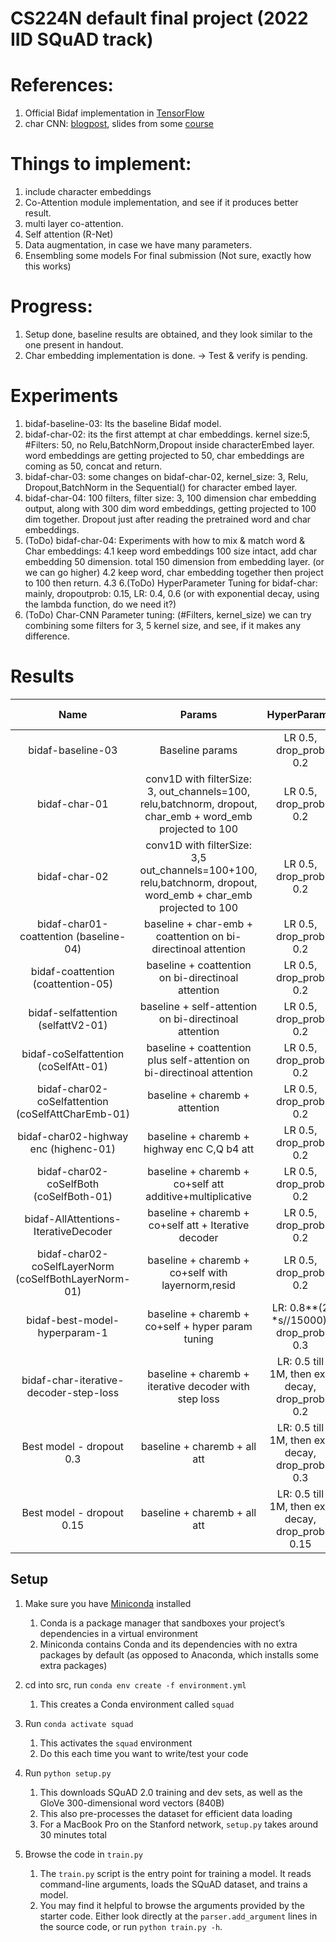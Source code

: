 # CS224N default final project (2022 IID SQuAD track)

# References:
1. Official Bidaf implementation in [TensorFlow](https://github.com/allenai/bi-att-flow/blob/49004549e9a88b78c359b31481afa7792dbb3f4a/basic/model.py#L128) 
2. char CNN: [blogpost](https://towardsdatascience.com/the-definitive-guide-to-bidaf-part-2-word-embedding-character-embedding-and-contextual-c151fc4f05bb), slides from some [course](https://nlp.seas.harvard.edu/slides/aaai16.pdf)

# Things to implement:
1. include character embeddings
2. Co-Attention module implementation, and see if it produces better result.
3. multi layer co-attention.
4. Self attention (R-Net)
5. Data augmentation, in case we have many parameters.
6. Ensembling some models For final submission (Not sure, exactly how this works)

# Progress:
1. Setup done, baseline results are obtained, and they look similar to the one present in handout.
2. Char embedding implementation is done. -> Test & verify is pending.

# Experiments
1. bidaf-baseline-03: Its the baseline Bidaf model.
2. bidaf-char-02: its the first attempt at char embeddings. kernel size:5, #Filters: 50, no Relu,BatchNorm,Dropout inside characterEmbed layer. word embeddings are getting projected to 50, char embeddings are coming as 50, concat and return.
3. bidaf-char-03: some changes on bidaf-char-02, kernel_size: 3, Relu, Dropout,BatchNorm in the Sequential() for character embed layer.
4. bidaf-char-04: 100 filters, filter size: 3, 100 dimension char embedding output, along with 300 dim word embeddings, getting projected to 100 dim together. Dropout just after reading the pretrained word and char embeddings.
5. (ToDo) bidaf-char-04: Experiments with how to mix & match word & Char embeddings:
    4.1 keep word embeddings 100 size intact, add char embedding 50 dimension. total 150 dimension from embedding layer. (or we can go higher)
    4.2 keep word, char embedding together then project to 100 then return. 
    4.3 
6.(ToDo) HyperParameter Tuning for bidaf-char: mainly, dropoutprob: 0.15, LR: 0.4, 0.6 (or with exponential decay, using the lambda function, do we need it?)
7. (ToDo) Char-CNN Parameter tuning: (#Filters, kernel_size) we can try combining some filters for 3, 5 kernel size, and see, if it makes any difference.


# Results

| Name            | Params  | HyperParams  | Best F1 | Best EM | AvNA | Dev NLL|
| :---:           |     :-: | :-:          | :-:     | :-:     | :-:  |  :-: |
| bidaf-baseline-03         | Baseline params | LR 0.5, drop_prob 0.2 | 61.29 | 57.84| 68.01| 3.08|
| bidaf-char-01         | conv1D with filterSize: 3, out_channels=100, relu,batchnorm, dropout, char_emb + word_emb projected to 100  | LR 0.5, drop_prob 0.2 | 65.64 | 62.58| 71.90| 2.64|
| bidaf-char-02         | conv1D with filterSize: 3,5 out_channels=100+100, relu,batchnorm, dropout, word_emb + char_emb projected to 100| LR 0.5, drop_prob 0.2 | 67.37 | 64.22| 72.88| 2.59|   
| bidaf-char01-coattention (baseline-04)         | baseline + char-emb + coattention on bi-directinoal attention | LR 0.5, drop_prob 0.2 |  66.81 | 63.27 | 72.90 | 2.67 |
| bidaf-coattention (coattention-05)         | baseline + coattention on bi-directinoal attention | LR 0.5, drop_prob 0.2 |  61.89 | 58.54 | 68.53 | 3.02 |
| bidaf-selfattention (selfattV2-01)         | baseline + self-attention on bi-directinoal attention | LR 0.5, drop_prob 0.2 |  61.49 | 58.36 | 68.19 | 3.04 |
| bidaf-coSelfattention (coSelfAtt-01)         | baseline + coattention plus self-attention on bi-directinoal attention | LR 0.5, drop_prob 0.2 |  62.84 | 59.27 | 69.53 | 2.98 |
| bidaf-char02-coSelfattention (coSelfAttCharEmb-01)         | baseline + charemb + attention | LR 0.5, drop_prob 0.2 |  68.23 | 65.7 | 74.09 | 2.51 |
| bidaf-char02-highway enc (highenc-01)         | baseline + charemb + highway enc C,Q b4 att | LR 0.5, drop_prob 0.2 |  65.83 | 62.17 | 72.09 | 2.77 |
| bidaf-char02-coSelfBoth (coSelfBoth-01)         | baseline + charemb + co+self att additive+multiplicative | LR 0.5, drop_prob 0.2 |  66.55 | 63.01 | 72.69 | 2.71 |
| bidaf-AllAttentions-IterativeDecoder         | baseline + charemb + co+self att + Iterative decoder | LR 0.5, drop_prob 0.2 |  66.44 | 63.59 | 72.24 | 10.35/4 |
| bidaf-char02-coSelfLayerNorm (coSelfBothLayerNorm-01)        | baseline + charemb + co+self with layernorm,resid | LR 0.5, drop_prob 0.2 |  65.94 | 62.58 | 71.84 | 2.71 |
| bidaf-best-model-hyperparam-1        | baseline + charemb + co+self + hyper param tuning | LR: 0.8**(2 *s//15000), drop_prob 0.3 |  64.30 | 60.73 | 70.58 | 2.74 |
| bidaf-char-iterative-decoder-step-loss | baseline + charemb + iterative decoder with step loss | LR: 0.5 till 1M, then exp decay, drop_prob 0.2 |  66.47 | 63.27 | 72.41 | 2.58 |
| Best model - dropout 0.3 | baseline + charemb + all att | LR: 0.5 till 1M, then exp decay, drop_prob 0.3 | 64.30  | 60.73 | 70.58 | 2.74 |
| Best model - dropout 0.15 | baseline + charemb + all att | LR: 0.5 till 1M, then exp decay, drop_prob 0.15 |  66.03 | 63.15 | 71.53 | 2.51 |


## Setup

1. Make sure you have [Miniconda](https://conda.io/docs/user-guide/install/index.html#regular-installation) installed
    1. Conda is a package manager that sandboxes your project’s dependencies in a virtual environment
    2. Miniconda contains Conda and its dependencies with no extra packages by default (as opposed to Anaconda, which installs some extra packages)

2. cd into src, run `conda env create -f environment.yml`
    1. This creates a Conda environment called `squad`

3. Run `conda activate squad`
    1. This activates the `squad` environment
    2. Do this each time you want to write/test your code

4. Run `python setup.py`
    1. This downloads SQuAD 2.0 training and dev sets, as well as the GloVe 300-dimensional word vectors (840B)
    2. This also pre-processes the dataset for efficient data loading
    3. For a MacBook Pro on the Stanford network, `setup.py` takes around 30 minutes total  

5. Browse the code in `train.py`
    1. The `train.py` script is the entry point for training a model. It reads command-line arguments, loads the SQuAD dataset, and trains a model.
    2. You may find it helpful to browse the arguments provided by the starter code. Either look directly at the `parser.add_argument` lines in the source code, or run `python train.py -h`.
